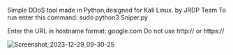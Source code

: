 Simple DDoS tool made in Python,designed for Kali Linux. by JRDP Team 
To run enter this command:
 sudo python3 Sniper.py

  Enter the URL in hostname format:
  google.com
  Do not use http:// or https://

![Screenshot_2023-12-29_09-30-25](https://github.com/JRDPCN/Sniper/assets/136267216/0868f4e1-e5bd-4960-a7c0-493e0040b672)
